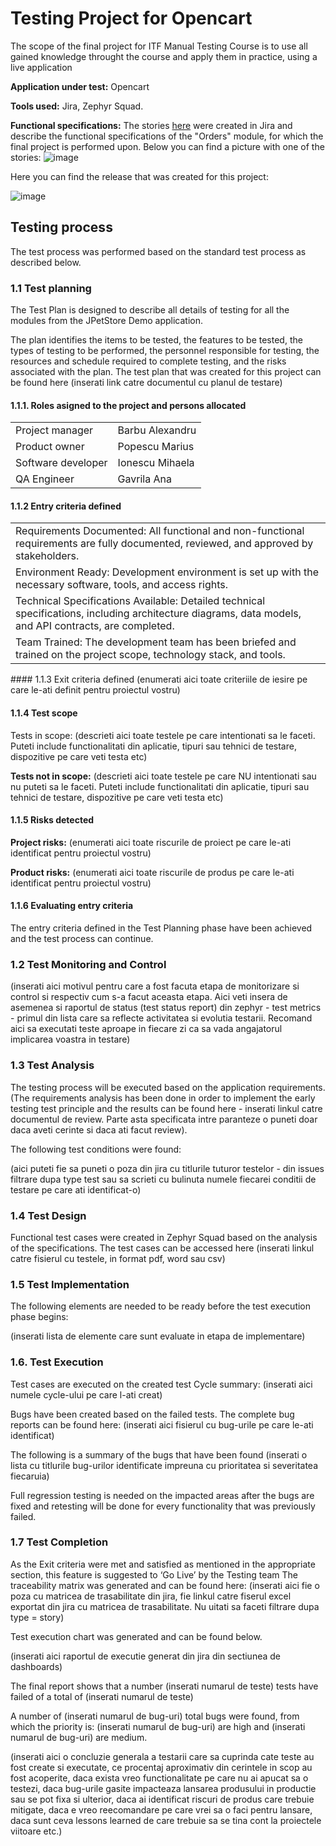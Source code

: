 # Testing Project for Opencart
The scope of the final project for ITF Manual Testing Course is to use all gained knowledge throught the course and apply them in practice, using a live application

**Application under test:** Opencart

**Tools used:** Jira, Zephyr Squad.

**Functional specifications:**
The stories [here](https://github.com/AnaGavrila/manual_testing_jira_opencart/blob/main/Jira.pdf) were created in Jira and describe the functional specifications of the "Orders" module, for which the final project is performed upon.
Below you can find a picture with one of the stories:
![image](https://github.com/user-attachments/assets/cf4de33e-4c5b-4c89-86e3-e05938ae6996)


Here you can find the release that was created for this project:

![image](https://github.com/user-attachments/assets/cb64d79f-3645-4a8e-a357-6ce3892ff607)


## Testing process
The test process was performed based on the standard test process as described below.

### 1.1 Test planning
The Test Plan is designed to describe all details of testing for all the modules from the JPetStore Demo application.

The plan identifies the items to be tested, the features to be tested, the types of testing to be performed, the personnel responsible for testing, the resources and schedule required to complete testing, and the risks associated with the plan. The test plan that was created for this project can be found here (inserati link catre documentul cu planul de testare)

#### 1.1.1. Roles asigned to the project and persons allocated
<table>
<tr><td>Project manager</td> <td>Barbu Alexandru</td></tr>
<tr><td>Product owner</td> <td>Popescu Marius</td></tr>
<tr><td>Software developer</td> <td>Ionescu Mihaela</td></tr>
<tr><td>QA Engineer</td> <td>Gavrila Ana</td></tr>
</table>

#### 1.1.2 Entry criteria defined
<table>
<tr><td>Requirements Documented: All functional and non-functional requirements are fully documented, reviewed, and approved by stakeholders.</td></tr>
<tr><td>Environment Ready: Development environment is set up with the necessary software, tools, and access rights.</td></tr>
<tr><td>Technical Specifications Available: Detailed technical specifications, including architecture diagrams, data models, and API contracts, are completed.</td></tr>
<tr><td>Team Trained: The development team has been briefed and trained on the project scope, technology stack, and tools.</td></tr>
</table>
#### 1.1.3 Exit criteria defined
(enumerati aici toate criteriile de iesire pe care le-ati definit pentru proiectul vostru)

#### 1.1.4 Test scope
Tests in scope:
(descrieti aici toate testele pe care intentionati sa le faceti. Puteti include functionalitati din aplicatie, tipuri sau tehnici de testare, dispozitive pe care veti testa etc)

**Tests not in scope:**
(descrieti aici toate testele pe care NU intentionati sau nu puteti sa le faceti. Puteti include functionalitati din aplicatie, tipuri sau tehnici de testare, dispozitive pe care veti testa etc)

#### 1.1.5 Risks detected
**Project risks:**
(enumerati aici toate riscurile de proiect pe care le-ati identificat pentru proiectul vostru)

**Product risks:**
(enumerati aici toate riscurile de produs pe care le-ati identificat pentru proiectul vostru)

#### 1.1.6 Evaluating entry criteria
The entry criteria defined in the Test Planning phase have been achieved and the test process can continue.

### 1.2 Test Monitoring and Control
(inserati aici motivul pentru care a fost facuta etapa de monitorizare si control si respectiv cum s-a facut aceasta etapa. Aici veti insera de asemenea si raportul de status (test status report) din zephyr - test metrics - primul din lista care sa reflecte activitatea si evolutia testarii. Recomand aici sa executati teste aproape in fiecare zi ca sa vada angajatorul implicarea voastra in testare)

### 1.3 Test Analysis
The testing process will be executed based on the application requirements. (The requirements analysis has been done in order to implement the early testing test principle and the results can be found here - inserati linkul catre documentul de review. Parte asta specificata intre paranteze o puneti doar daca aveti cerinte si daca ati facut review).

The following test conditions were found:

(aici puteti fie sa puneti o poza din jira cu titlurile tuturor testelor - din issues filtrare dupa type test sau sa scrieti cu bulinuta numele fiecarei conditii de testare pe care ati identificat-o)

### 1.4 Test Design
Functional test cases were created in Zephyr Squad based on the analysis of the specifications. The test cases can be accessed here (inserati linkul catre fisierul cu testele, in format pdf, word sau csv)

### 1.5 Test Implementation
The following elements are needed to be ready before the test execution phase begins:

(inserati lista de elemente care sunt evaluate in etapa de implementare)

### 1.6. Test Execution
Test cases are executed on the created test Cycle summary: (inserati aici numele cycle-ului pe care l-ati creat)

Bugs have been created based on the failed tests. The complete bug reports can be found here: (inserati aici fisierul cu bug-urile pe care le-ati identificat)

The following is a summary of the bugs that have been found (inserati o lista cu titlurile bug-urilor identificate impreuna cu prioritatea si severitatea fiecaruia)

Full regression testing is needed on the impacted areas after the bugs are fixed and retesting will be done for every functionality that was previously failed.

### 1.7 Test Completion
As the Exit criteria were met and satisfied as mentioned in the appropriate section, this feature is suggested to ‘Go Live’ by the Testing team
The traceability matrix was generated and can be found here: (inserati aici fie o poza cu matricea de trasabilitate din jira, fie linkul catre fiserul excel exportat din jira cu matricea de trasabilitate. Nu uitati sa faceti filtrare dupa type = story)

Test execution chart was generated and can be found below.

(inserati aici raportul de executie generat din jira din sectiunea de dashboards)

The final report shows that a number (inserati numarul de teste) tests have failed of a total of (inserati numarul de teste)

A number of (inserati numarul de bug-uri) total bugs were found, from which the priority is: (inserati numarul de bug-uri) are high and (inserati numarul de bug-uri) are medium.

(inserati aici o concluzie generala a testarii care sa cuprinda cate teste au fost create si executate, ce procentaj aproximativ din cerintele in scop au fost acoperite, daca exista vreo functionalitate pe care nu ai apucat sa o testezi, daca bug-urile gasite impacteaza lansarea produsului in productie sau se pot fixa si ulterior, daca ai identificat riscuri de produs care trebuie mitigate, daca e vreo reecomandare pe care vrei sa o faci pentru lansare, daca sunt ceva lessons learned de care trebuie sa se tina cont la proiectele viitoare etc.)
